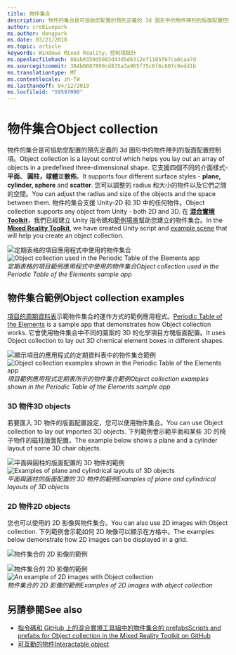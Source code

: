 ```yaml
---
title: 物件集合
description: 物件的集合是可協助您配置的預先定義的 3d 圖形中的物件陣列的版面配置控制項。
author: cre8ivepark
ms.author: dongpark
ms.date: 03/21/2018
ms.topic: article
keywords: Windows Mixed Reality，控制項設計
ms.openlocfilehash: 88ab0359d5083d43d5d6312ef1185f67ca0caa7d
ms.sourcegitcommit: 384b0087899cd835a3a965f75c6f6c607c9edd1b
ms.translationtype: MT
ms.contentlocale: zh-TW
ms.lasthandoff: 04/12/2019
ms.locfileid: "59597090"
---
```

# <a name="object-collection"></a><span data-ttu-id="0a3da-104">物件集合</span><span class="sxs-lookup"><span data-stu-id="0a3da-104">Object collection</span></span>

<span data-ttu-id="0a3da-105">物件的集合是可協助您配置的預先定義的 3d 圖形中的物件陣列的版面配置控制項。</span><span class="sxs-lookup"><span data-stu-id="0a3da-105">Object collection is a layout control which helps you lay out an array of objects in a predefined three-dimensional shape.</span></span> <span data-ttu-id="0a3da-106">它支援四個不同的介面樣式-**平面、 圓柱，球體**並**散佈**。</span><span class="sxs-lookup"><span data-stu-id="0a3da-106">It supports four different surface styles - **plane, cylinder, sphere** and **scatter**.</span></span> <span data-ttu-id="0a3da-107">您可以調整的 radius 和大小的物件以及它們之間的空間。</span><span class="sxs-lookup"><span data-stu-id="0a3da-107">You can adjust the radius and size of the objects and the space between them.</span></span> <span data-ttu-id="0a3da-108">物件的集合支援 Unity-2D 和 3D 中的任何物件。</span><span class="sxs-lookup"><span data-stu-id="0a3da-108">Object collection supports any object from Unity - both 2D and 3D.</span></span> <span data-ttu-id="0a3da-109">在  **[混合實境 Toolkit](https://github.com/Microsoft/MixedRealityToolkit-Unity/blob/htk_release/Assets/HoloToolkit-Examples/UX/Readme/README_ObjectCollection.md)**，我們已經建立 Unity 指令碼和[範例場景](https://github.com/Microsoft/MixedRealityToolkit-Unity/blob/htk_release/Assets/HoloToolkit-Examples/UX/Scenes/ObjectCollectionExample.unity)幫助您建立的物件集合。</span><span class="sxs-lookup"><span data-stu-id="0a3da-109">In the **[Mixed Reality Toolkit](https://github.com/Microsoft/MixedRealityToolkit-Unity/blob/htk_release/Assets/HoloToolkit-Examples/UX/Readme/README_ObjectCollection.md)**, we have created Unity script and [example scene](https://github.com/Microsoft/MixedRealityToolkit-Unity/blob/htk_release/Assets/HoloToolkit-Examples/UX/Scenes/ObjectCollectionExample.unity) that will help you create an object collection.</span></span>

<span data-ttu-id="0a3da-110">![定期表格的項目應用程式中使用的物件集合](images/640px-objectcollection-hero-640px.jpg)</span><span class="sxs-lookup"><span data-stu-id="0a3da-110">![Object collection used in the Periodic Table of the Elements app](images/640px-objectcollection-hero-640px.jpg)</span></span><br>
<span data-ttu-id="0a3da-111">*定期表格的項目範例應用程式中使用的物件集合*</span><span class="sxs-lookup"><span data-stu-id="0a3da-111">*Object collection used in the Periodic Table of the Elements sample app*</span></span>

## <a name="object-collection-examples"></a><span data-ttu-id="0a3da-112">物件集合範例</span><span class="sxs-lookup"><span data-stu-id="0a3da-112">Object collection examples</span></span>

<span data-ttu-id="0a3da-113">[項目的周期資料表](periodic-table-of-the-elements.md)示範物件集合的運作方式的範例應用程式。</span><span class="sxs-lookup"><span data-stu-id="0a3da-113">[Periodic Table of the Elements](periodic-table-of-the-elements.md) is a sample app that demonstrates how Object collection works.</span></span> <span data-ttu-id="0a3da-114">它會使用物件集合中不同的圖案的 3D 的化學項目方塊版面配置。</span><span class="sxs-lookup"><span data-stu-id="0a3da-114">It uses Object collection to lay out 3D chemical element boxes in different shapes.</span></span>

<span data-ttu-id="0a3da-115">![顯示項目的應用程式的定期資料表中的物件集合範例](images/periodictable-collections-1000px.jpg)</span><span class="sxs-lookup"><span data-stu-id="0a3da-115">![Object collection examples shown in the Periodic Table of the Elements app](images/periodictable-collections-1000px.jpg)</span></span><br>
<span data-ttu-id="0a3da-116">*項目範例應用程式定期表所示的物件集合範例*</span><span class="sxs-lookup"><span data-stu-id="0a3da-116">*Object collection examples shown in the Periodic Table of the Elements sample app*</span></span>

### <a name="3d-objects"></a><span data-ttu-id="0a3da-117">3D 物件</span><span class="sxs-lookup"><span data-stu-id="0a3da-117">3D objects</span></span>

<span data-ttu-id="0a3da-118">若要匯入 3D 物件的版面配置設定，您可以使用物件集合。</span><span class="sxs-lookup"><span data-stu-id="0a3da-118">You can use Object collection to lay out imported 3D objects.</span></span> <span data-ttu-id="0a3da-119">下列範例會示範平面和某些 3D 的椅子物件的磁柱版面配置。</span><span class="sxs-lookup"><span data-stu-id="0a3da-119">The example below shows a plane and a cylinder layout of some 3D chair objects.</span></span>

<span data-ttu-id="0a3da-120">![平面與圓柱的版面配置的 3D 物件的範例](images/objectcollection-3dobjects-1000px.jpg)</span><span class="sxs-lookup"><span data-stu-id="0a3da-120">![Examples of plane and cylindrical layouts of 3D objects](images/objectcollection-3dobjects-1000px.jpg)</span></span><br>
<span data-ttu-id="0a3da-121">*平面與圓柱的版面配置的 3D 物件的範例*</span><span class="sxs-lookup"><span data-stu-id="0a3da-121">*Examples of plane and cylindrical layouts of 3D objects*</span></span>

### <a name="2d-objects"></a><span data-ttu-id="0a3da-122">2D 物件</span><span class="sxs-lookup"><span data-stu-id="0a3da-122">2D objects</span></span>

<span data-ttu-id="0a3da-123">您也可以使用的 2D 影像與物件集合。</span><span class="sxs-lookup"><span data-stu-id="0a3da-123">You can also use 2D images with Object collection.</span></span> <span data-ttu-id="0a3da-124">下列範例會示範如何 2D 映像可以顯示在方格中。</span><span class="sxs-lookup"><span data-stu-id="0a3da-124">The examples below demonstrate how 2D images can be displayed in a grid.</span></span>

![物件集合的 2D 影像的範例](images/640px-layout-3dobjects-3.jpg)

<span data-ttu-id="0a3da-126">![物件集合的 2D 影像的範例](images/640px-layout-2dimages.jpg)</span><span class="sxs-lookup"><span data-stu-id="0a3da-126">![An example of 2D images with Object collection](images/640px-layout-2dimages.jpg)</span></span><br>
<span data-ttu-id="0a3da-127">*物件集合的 2D 影像的範例*</span><span class="sxs-lookup"><span data-stu-id="0a3da-127">*Examples of 2D images with object collection*</span></span>

## <a name="see-also"></a><span data-ttu-id="0a3da-128">另請參閱</span><span class="sxs-lookup"><span data-stu-id="0a3da-128">See also</span></span>
* [<span data-ttu-id="0a3da-129">指令碼和 GitHub 上的混合實境工具組中的物件集合的 prefabs</span><span class="sxs-lookup"><span data-stu-id="0a3da-129">Scripts and prefabs for Object collection in the Mixed Reality Toolkit on GitHub</span></span>](https://github.com/Microsoft/MixedRealityToolkit-Unity/tree/htk_release/Assets/HoloToolkit-Examples/UX)
* [<span data-ttu-id="0a3da-130">可互動的物件</span><span class="sxs-lookup"><span data-stu-id="0a3da-130">Interactable object</span></span>](interactable-object.md)
